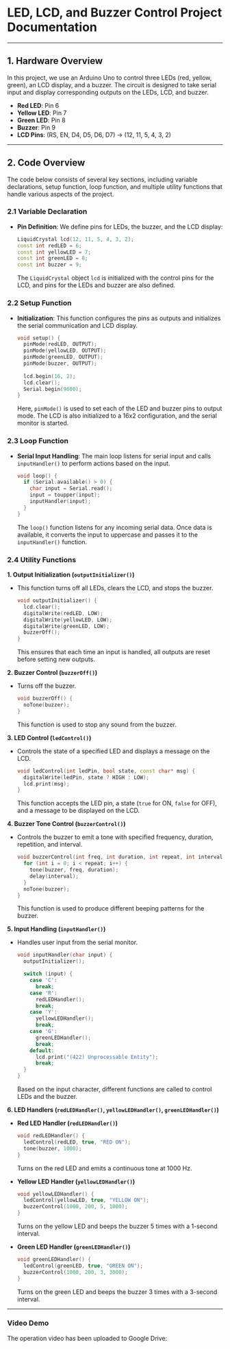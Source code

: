 # LED, LCD, and Buzzer Control Project Documentation

---

## 1. Hardware Overview

In this project, we use an Arduino Uno to control three LEDs (red, yellow, green), an LCD display, and a buzzer. The circuit is designed to take serial input and display corresponding outputs on the LEDs, LCD, and buzzer.

- **Red LED**: Pin 6
- **Yellow LED**: Pin 7
- **Green LED**: Pin 8
- **Buzzer**: Pin 9
- **LCD Pins**: (RS, EN, D4, D5, D6, D7) -> (12, 11, 5, 4, 3, 2)

---

## 2. Code Overview

The code below consists of several key sections, including variable declarations, setup function, loop function, and multiple utility functions that handle various aspects of the project.

### 2.1 Variable Declaration

- **Pin Definition**: We define pins for LEDs, the buzzer, and the LCD display:

  ```cpp
  LiquidCrystal lcd(12, 11, 5, 4, 3, 2);
  const int redLED = 6;
  const int yellowLED = 7;
  const int greenLED = 8;
  const int buzzer = 9;
  ```

  The `LiquidCrystal` object `lcd` is initialized with the control pins for the LCD, and pins for the LEDs and buzzer are also defined.

### 2.2 Setup Function

- **Initialization**: This function configures the pins as outputs and initializes the serial communication and LCD display.

  ```cpp
  void setup() {
    pinMode(redLED, OUTPUT);
    pinMode(yellowLED, OUTPUT);
    pinMode(greenLED, OUTPUT);
    pinMode(buzzer, OUTPUT);
    
    lcd.begin(16, 2);
    lcd.clear();
    Serial.begin(9600);
  }
  ```

  Here, `pinMode()` is used to set each of the LED and buzzer pins to output mode. The LCD is also initialized to a 16x2 configuration, and the serial monitor is started.

### 2.3 Loop Function

- **Serial Input Handling**: The main loop listens for serial input and calls `inputHandler()` to perform actions based on the input.

  ```cpp
  void loop() {
    if (Serial.available() > 0) {
      char input = Serial.read();
      input = toupper(input);
      inputHandler(input);
    }
  }
  ```

  The `loop()` function listens for any incoming serial data. Once data is available, it converts the input to uppercase and passes it to the `inputHandler()` function.

### 2.4 Utility Functions

**1. Output Initialization (`outputInitializer()`)**

- This function turns off all LEDs, clears the LCD, and stops the buzzer.

  ```cpp
  void outputInitializer() {
    lcd.clear();
    digitalWrite(redLED, LOW);
    digitalWrite(yellowLED, LOW);
    digitalWrite(greenLED, LOW);
    buzzerOff();
  }
  ```

  This ensures that each time an input is handled, all outputs are reset before setting new outputs.

**2. Buzzer Control (`buzzerOff()`)**

- Turns off the buzzer.

  ```cpp
  void buzzerOff() {
    noTone(buzzer);
  }
  ```

  This function is used to stop any sound from the buzzer.

**3. LED Control (`ledControl()`)**

- Controls the state of a specified LED and displays a message on the LCD.

  ```cpp
  void ledControl(int ledPin, bool state, const char* msg) {
    digitalWrite(ledPin, state ? HIGH : LOW);
    lcd.print(msg);
  }
  ```

  This function accepts the LED pin, a state (`true` for ON, `false` for OFF), and a message to be displayed on the LCD.

**4. Buzzer Tone Control (`buzzerControl()`)**

- Controls the buzzer to emit a tone with specified frequency, duration, repetition, and interval.

  ```cpp
  void buzzerControl(int freq, int duration, int repeat, int interval) {
    for (int i = 0; i < repeat; i++) {
      tone(buzzer, freq, duration);
      delay(interval);
    }
    noTone(buzzer);
  }
  ```

  This function is used to produce different beeping patterns for the buzzer.

**5. Input Handling (`inputHandler()`)**

- Handles user input from the serial monitor.

  ```cpp
  void inputHandler(char input) {
    outputInitializer();

    switch (input) {
      case 'C':
        break;
      case 'R':
        redLEDHandler();
        break;
      case 'Y':
        yellowLEDHandler();
        break;
      case 'G':
        greenLEDHandler();
        break;
      default:
        lcd.print("(422) Unprocessable Entity");
        break;
    }
  }
  ```

  Based on the input character, different functions are called to control LEDs and the buzzer.

**6. LED Handlers (`redLEDHandler()`, `yellowLEDHandler()`, `greenLEDHandler()`)**

- **Red LED Handler (`redLEDHandler()`)**

  ```cpp
  void redLEDHandler() {
    ledControl(redLED, true, "RED ON");
    tone(buzzer, 1000);
  }
  ```
  Turns on the red LED and emits a continuous tone at 1000 Hz.

- **Yellow LED Handler (`yellowLEDHandler()`)**

  ```cpp
  void yellowLEDHandler() {
    ledControl(yellowLED, true, "YELLOW ON");
    buzzerControl(1000, 200, 5, 1000);
  }
  ```
  Turns on the yellow LED and beeps the buzzer 5 times with a 1-second interval.

- **Green LED Handler (`greenLEDHandler()`)**

  ```cpp
  void greenLEDHandler() {
    ledControl(greenLED, true, "GREEN ON");
    buzzerControl(1000, 200, 3, 3000);
  }
  ```
  Turns on the green LED and beeps the buzzer 3 times with a 3-second interval.

---

### Video Demo

The operation video has been uploaded to Google Drive:

